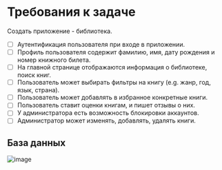 # Требования к задаче
Создать приложение - библиотека.
- [ ] Аутентификация пользователя при входе в приложении.
- [ ] Профиль пользователя содержит фамилию, имя, дату рождения и номер книжного билета.
- [ ] На главной странице отображаются информация о библиотеке, поиск книг.
- [ ] Пользователь может выбирать фильтры на книгу (e.g. жанр, год, язык, страна).
- [ ] Пользователь может добавлять в избранное конкретные книги.
- [ ] Пользователь ставит оценки книгам, и пишет отзывы о них.
- [ ] У администратора есть возможность блокировки аккаунтов.
- [ ] Администратор может изменять, добавлять, удалять книги.
## База данных
![image](https://user-images.githubusercontent.com/101516703/203921904-ec8f7187-187b-425d-8252-0d4f43076d4d.png)
